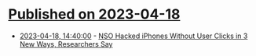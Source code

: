 # [Published on 2023-04-18](index.md)

* [2023-04-18, 14:40:00](https://it.slashdot.org/story/23/04/18/1135233/nso-hacked-iphones-without-user-clicks-in-3-new-ways-researchers-say?utm_source=rss1.0mainlinkanon&utm_medium=feed) - [NSO Hacked iPhones Without User Clicks in 3 New Ways, Researchers Say](https://it.slashdot.org/story/23/04/18/1135233/nso-hacked-iphones-without-user-clicks-in-3-new-ways-researchers-say?utm_source=rss1.0mainlinkanon&utm_medium=feed)

